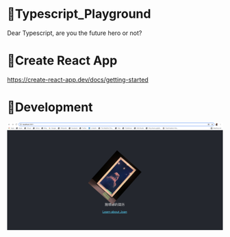 # :dolphin:Typescript_Playground
Dear Typescript, are you the future hero or not?

# :dolphin:Create React App 
https://create-react-app.dev/docs/getting-started

# :dolphin:Development

<a href="https://www.linkedin.com/in/joan-shi-87a152179/" target="_blank"><img src="./my-app/src/development.png" alt="Joan's mirror image at Museum of NZ Te Papa Tongarewa" width="750" /></a>
